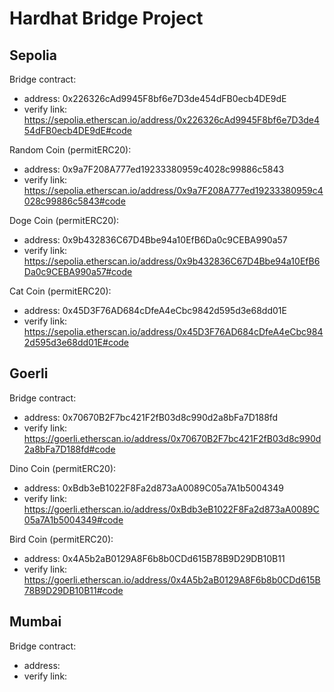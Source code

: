 # Hardhat Bridge Project

## Sepolia
Bridge contract:
 - address: 0x226326cAd9945F8bf6e7D3de454dFB0ecb4DE9dE
 - verify link: https://sepolia.etherscan.io/address/0x226326cAd9945F8bf6e7D3de454dFB0ecb4DE9dE#code

Random Coin (permitERC20):
 - address: 0x9a7F208A777ed19233380959c4028c99886c5843
 - verify link: https://sepolia.etherscan.io/address/0x9a7F208A777ed19233380959c4028c99886c5843#code

Doge Coin (permitERC20):
 - address: 0x9b432836C67D4Bbe94a10EfB6Da0c9CEBA990a57
 - verify link: https://sepolia.etherscan.io/address/0x9b432836C67D4Bbe94a10EfB6Da0c9CEBA990a57#code

Cat Coin (permitERC20):
 - address: 0x45D3F76AD684cDfeA4eCbc9842d595d3e68dd01E
 - verify link: https://sepolia.etherscan.io/address/0x45D3F76AD684cDfeA4eCbc9842d595d3e68dd01E#code

## Goerli
Bridge contract:
 - address: 0x70670B2F7bc421F2fB03d8c990d2a8bFa7D188fd
 - verify link: https://goerli.etherscan.io/address/0x70670B2F7bc421F2fB03d8c990d2a8bFa7D188fd#code

Dino Coin (permitERC20):
 - address: 0xBdb3eB1022F8Fa2d873aA0089C05a7A1b5004349
 - verify link: https://goerli.etherscan.io/address/0xBdb3eB1022F8Fa2d873aA0089C05a7A1b5004349#code

Bird Coin (permitERC20):
 - address: 0x4A5b2aB0129A8F6b8b0CDd615B78B9D29DB10B11
 - verify link: https://goerli.etherscan.io/address/0x4A5b2aB0129A8F6b8b0CDd615B78B9D29DB10B11#code

## Mumbai
Bridge contract:
 - address:
 - verify link:
